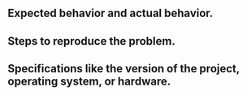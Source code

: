 ## Expected behavior and actual behavior.



## Steps to reproduce the problem.



## Specifications like the version of the project, operating system, or hardware.

